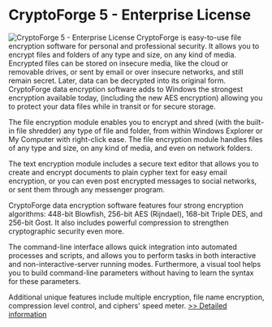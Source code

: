 # CryptoForge 5 - Enterprise License
![CryptoForge 5 - Enterprise License](https://mycommerce.akamaized.net/api/pimages/P301011578/BIG/301011578.GIF)
CryptoForge is easy-to-use file encryption software for personal and professional security. It allows you to encrypt files and folders of any type and size, on any kind of media. Encrypted files can be stored on insecure media, like the cloud or removable drives, or sent by email or over insecure networks, and still remain secret. Later, data can be decrypted into its original form. CryptoForge data encryption software adds to Windows the strongest encryption available today, (including the new AES encryption) allowing you to protect your data files while in transit or for secure storage.

The file encryption module enables you to encrypt and shred (with the built-in file shredder) any type of file and folder, from within Windows Explorer or My Computer with right-click ease. The file encryption module handles files of any type and size, on any kind of media, and even on network folders.

The text encryption module includes a secure text editor that allows you to create and encrypt documents to plain cypher text for easy email encryption, or you can even post encrypted messages to social networks, or sent them through any messenger program.

CryptoForge data encryption software features four strong encryption algorithms: 448-bit Blowfish, 256-bit AES (Rijndael), 168-bit Triple DES, and 256-bit Gost. It also includes powerful compression to strengthen cryptographic security even more.

The command-line interface allows quick integration into automated processes and scripts, and allows you to perform tasks in both interactive and non-interactive-server running modes. Furthermore, a visual tool helps you to build command-line parameters without having to learn the syntax for these parameters.

Additional unique features include multiple encryption, file name encryption, compression level control, and ciphers' speed meter.
[>> Detailed information](https://secure.shareit.com/shareit/product.html?productid=301011578&affiliateid=200057808)
